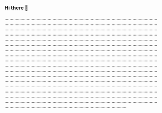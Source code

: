 ### Hi there 👋

...............................................................................................................................................................................................................................................................................................................................................................................................................................................................................................................................................................................................................................................................................................................................................................................................................................................................................................................................................................................................................................................................................................................................................................................................................................................................................................................................................................................................................................................................................................................................................................................................................................................................................................................................................................................................................................................................................................................................................................................................................................................................................................................................................................................................................................................................................................